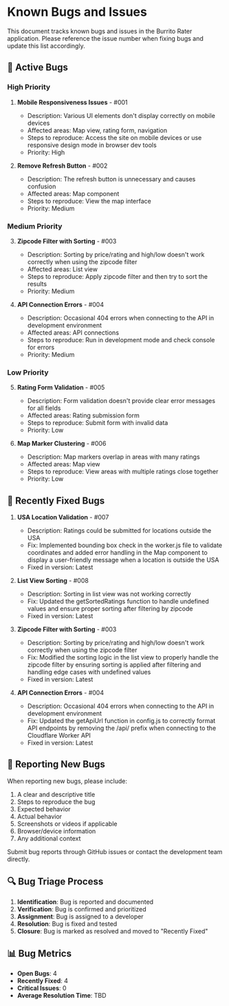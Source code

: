 # Known Bugs and Issues

This document tracks known bugs and issues in the Burrito Rater application. Please reference the issue number when fixing bugs and update this list accordingly.

## 🐛 Active Bugs

### High Priority

1. **Mobile Responsiveness Issues** - #001
   - Description: Various UI elements don't display correctly on mobile devices
   - Affected areas: Map view, rating form, navigation
   - Steps to reproduce: Access the site on mobile devices or use responsive design mode in browser dev tools
   - Priority: High

2. **Remove Refresh Button** - #002
   - Description: The refresh button is unnecessary and causes confusion
   - Affected areas: Map component
   - Steps to reproduce: View the map interface
   - Priority: Medium

### Medium Priority

3. **Zipcode Filter with Sorting** - #003
   - Description: Sorting by price/rating and high/low doesn't work correctly when using the zipcode filter
   - Affected areas: List view
   - Steps to reproduce: Apply zipcode filter and then try to sort the results
   - Priority: Medium

4. **API Connection Errors** - #004
   - Description: Occasional 404 errors when connecting to the API in development environment
   - Affected areas: API connections
   - Steps to reproduce: Run in development mode and check console for errors
   - Priority: Medium

### Low Priority

5. **Rating Form Validation** - #005
   - Description: Form validation doesn't provide clear error messages for all fields
   - Affected areas: Rating submission form
   - Steps to reproduce: Submit form with invalid data
   - Priority: Low

6. **Map Marker Clustering** - #006
   - Description: Map markers overlap in areas with many ratings
   - Affected areas: Map view
   - Steps to reproduce: View areas with multiple ratings close together
   - Priority: Low

## 🔄 Recently Fixed Bugs

1. **USA Location Validation** - #007
   - Description: Ratings could be submitted for locations outside the USA
   - Fix: Implemented bounding box check in the worker.js file to validate coordinates and added error handling in the Map component to display a user-friendly message when a location is outside the USA
   - Fixed in version: Latest

2. **List View Sorting** - #008
   - Description: Sorting in list view was not working correctly
   - Fix: Updated the getSortedRatings function to handle undefined values and ensure proper sorting after filtering by zipcode
   - Fixed in version: Latest

3. **Zipcode Filter with Sorting** - #003
   - Description: Sorting by price/rating and high/low doesn't work correctly when using the zipcode filter
   - Fix: Modified the sorting logic in the list view to properly handle the zipcode filter by ensuring sorting is applied after filtering and handling edge cases with undefined values
   - Fixed in version: Latest

4. **API Connection Errors** - #004
   - Description: Occasional 404 errors when connecting to the API in development environment
   - Fix: Updated the getApiUrl function in config.js to correctly format API endpoints by removing the /api/ prefix when connecting to the Cloudflare Worker API
   - Fixed in version: Latest

## 📝 Reporting New Bugs

When reporting new bugs, please include:

1. A clear and descriptive title
2. Steps to reproduce the bug
3. Expected behavior
4. Actual behavior
5. Screenshots or videos if applicable
6. Browser/device information
7. Any additional context

Submit bug reports through GitHub issues or contact the development team directly.

## 🔍 Bug Triage Process

1. **Identification**: Bug is reported and documented
2. **Verification**: Bug is confirmed and prioritized
3. **Assignment**: Bug is assigned to a developer
4. **Resolution**: Bug is fixed and tested
5. **Closure**: Bug is marked as resolved and moved to "Recently Fixed"

## 📊 Bug Metrics

- **Open Bugs**: 4
- **Recently Fixed**: 4
- **Critical Issues**: 0
- **Average Resolution Time**: TBD 